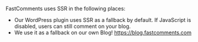 FastComments uses SSR in the following places:

- Our WordPress plugin uses SSR as a fallback by default. If JavaScript is disabled, users can still comment on your blog.
- We use it as a fallback on our own Blog! https://blog.fastcomments.com
